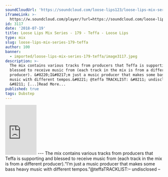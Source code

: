 ```yaml
---
soundCloudUrl: 'https://soundcloud.com/loose-lips123/loose-lips-mix-series-179-teffa'
iframeLink: >-
  https://w.soundcloud.com/player/?url=https://soundcloud.com/loose-lips123/loose-lips-mix-series-179-teffa&color=00aabb&auto_play=false&hide_related=false&show_comments=true&show_user=true&show_reposts=false
id: 3117
date: '2018-07-19'
title: Loose Lips Mix Series - 179 - Teffa - Loose Lips
type: mix
slug: loose-lips-mix-series-179-teffa
author: 100
banner:
  - imported/loose-lips-mix-series-179-teffa/image3117.jpeg
description: >-
  The mix contains various tracks from producers that Teffa is supporting and
  blessed to receive music from (each track in the mix is from a different
  producer). &#8220;I&#8217;m just a music producer that makes some bass heavy
  music with different tempos.&#8221; @teffa TRACKLIST: &#8211; undisclosed
  &#8211; [...]Read More...
published: true
tags: Dubstep
---
```

<iframe id="sc-widget" title="title" width="100" height="160" scrolling="no" frameborder="yes" allow="autoplay" src="https://w.soundcloud.com/player/?url=https://soundcloud.com/loose-lips123/loose-lips-mix-series-179-teffa&amp;color=00aabb&amp;auto_play=false&amp;hide_related=false&amp;show_comments=true&amp;show_user=true&amp;show_reposts=false"></iframe>
---
The mix contains various tracks from producers that Teffa is supporting and blessed to receive music from (each track in the mix is from a different producer).“I’m just a music producer that makes some bass heavy music with different tempos.”@teffaTRACKLIST:– undisclosed –